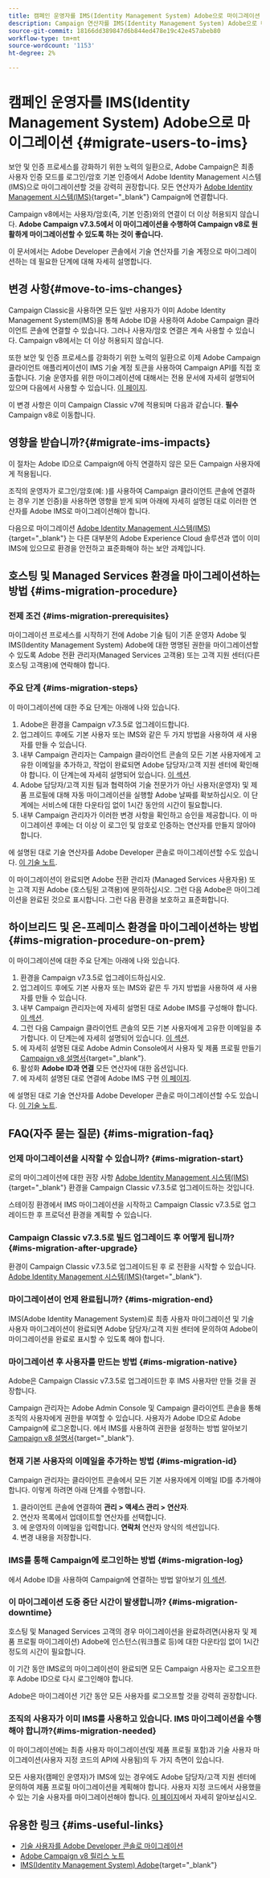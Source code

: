 ```yaml
---
title: 캠페인 운영자를 IMS(Identity Management System) Adobe으로 마이그레이션
description: Campaign 연산자를 IMS(Identity Management System) Adobe으로 마이그레이션하는 방법에 대해 알아봅니다.
source-git-commit: 18166dd389847d6b844ed478e19c42e457abeb80
workflow-type: tm+mt
source-wordcount: '1153'
ht-degree: 2%

---
```


# 캠페인 운영자를 IMS(Identity Management System) Adobe으로 마이그레이션 {#migrate-users-to-ims}

보안 및 인증 프로세스를 강화하기 위한 노력의 일환으로, Adobe Campaign은 최종 사용자 인증 모드를 로그인/암호 기본 인증에서 Adobe Identity Management 시스템(IMS)으로 마이그레이션할 것을 강력히 권장합니다. 모든 연산자가 [Adobe Identity Management 시스템(IMS)](https://helpx.adobe.com/kr/enterprise/using/identity.html){target="_blank"} Campaign에 연결합니다.

Campaign v8에서는 사용자/암호(즉, 기본 인증)와의 연결이 더 이상 허용되지 않습니다. **Adobe Campaign v7.3.5에서 이 마이그레이션을 수행하여 Campaign v8로 원활하게 마이그레이션할 수 있도록 하는 것이 좋습니다.**

이 문서에서는 Adobe Developer 콘솔에서 기술 연산자를 기술 계정으로 마이그레이션하는 데 필요한 단계에 대해 자세히 설명합니다.

## 변경 사항{#move-to-ims-changes}

Campaign Classic을 사용하면 모든 일반 사용자가 이미 Adobe Identity Management System(IMS)을 통해 Adobe ID을 사용하여 Adobe Campaign 클라이언트 콘솔에 연결할 수 있습니다. 그러나 사용자/암호 연결은 계속 사용할 수 있습니다. Campaign v8에서는 더 이상 허용되지 않습니다.

또한 보안 및 인증 프로세스를 강화하기 위한 노력의 일환으로 이제 Adobe Campaign 클라이언트 애플리케이션이 IMS 기술 계정 토큰을 사용하여 Campaign API를 직접 호출합니다. 기술 운영자를 위한 마이그레이션에 대해서는 전용 문서에 자세히 설명되어 있으며 다음에서 사용할 수 있습니다. [이 페이지](ims-migration.md).

이 변경 사항은 이미 Campaign Classic v7에 적용되며 다음과 같습니다. **필수** Campaign v8로 이동합니다.

## 영향을 받습니까?{#migrate-ims-impacts}

이 절차는 Adobe ID으로 Campaign에 아직 연결하지 않은 모든 Campaign 사용자에게 적용됩니다.

조직의 운영자가 로그인/암호(예: )를 사용하여 Campaign 클라이언트 콘솔에 연결하는 경우 기본 인증)을 사용하면 영향을 받게 되며 아래에 자세히 설명된 대로 이러한 연산자를 Adobe IMS로 마이그레이션해야 합니다.

다음으로 마이그레이션 [Adobe Identity Management 시스템(IMS)](https://helpx.adobe.com/kr/enterprise/using/identity.html){target="_blank"} 는 다른 대부분의 Adobe Experience Cloud 솔루션과 앱이 이미 IMS에 있으므로 환경을 안전하고 표준화해야 하는 보안 과제입니다.

## 호스팅 및 Managed Services 환경을 마이그레이션하는 방법 {#ims-migration-procedure}

### 전제 조건 {#ims-migration-prerequisites}

마이그레이션 프로세스를 시작하기 전에 Adobe 기술 팀이 기존 운영자 Adobe 및 IMS(Identity Management System) Adobe에 대한 명명된 권한을 마이그레이션할 수 있도록 Adobe 전환 관리자(Managed Services 고객용) 또는 고객 지원 센터(다른 호스팅 고객용)에 연락해야 합니다.

### 주요 단계 {#ims-migration-steps}

이 마이그레이션에 대한 주요 단계는 아래에 나와 있습니다.

1. Adobe은 환경을 Campaign v7.3.5로 업그레이드합니다.
1. 업그레이드 후에도 기본 사용자 또는 IMS와 같은 두 가지 방법을 사용하여 새 사용자를 만들 수 있습니다.
1. 내부 Campaign 관리자는 Campaign 클라이언트 콘솔의 모든 기본 사용자에게 고유한 이메일을 추가하고, 작업이 완료되면 Adobe 담당자/고객 지원 센터에 확인해야 합니다.  이 단계는에 자세히 설명되어 있습니다. [이 섹션](#ims-migration-id).
1. Adobe 담당자/고객 지원 팀과 협력하여 기술 전문가가 아닌 사용자(운영자) 및 제품 프로필에 대해 자동 마이그레이션을 실행할 Adobe 날짜를 확보하십시오. 이 단계에는 서비스에 대한 다운타임 없이 1시간 동안의 시간이 필요합니다.
1. 내부 Campaign 관리자가 이러한 변경 사항을 확인하고 승인을 제공합니다. 이 마이그레이션 후에는 더 이상 이 로그인 및 암호로 인증하는 연산자를 만들지 않아야 합니다.

에 설명된 대로 기술 연산자를 Adobe Developer 콘솔로 마이그레이션할 수도 있습니다. [이 기술 노트](ims-migration.md).

이 마이그레이션이 완료되면 Adobe 전환 관리자 (Managed Services 사용자용) 또는 고객 지원 Adobe (호스팅된 고객용)에 문의하십시오. 그런 다음 Adobe은 마이그레이션을 완료된 것으로 표시합니다. 그런 다음 환경을 보호하고 표준화합니다.


## 하이브리드 및 온-프레미스 환경을 마이그레이션하는 방법 {#ims-migration-procedure-on-prem}

이 마이그레이션에 대한 주요 단계는 아래에 나와 있습니다.

1. 환경을 Campaign v7.3.5로 업그레이드하십시오.
1. 업그레이드 후에도 기본 사용자 또는 IMS와 같은 두 가지 방법을 사용하여 새 사용자를 만들 수 있습니다.
1. 내부 Campaign 관리자는에 자세히 설명된 대로 Adobe IMS를 구성해야 합니다. [이 섹션](../../integrations/using/configuring-ims.md).
1. 그런 다음 Campaign 클라이언트 콘솔의 모든 기본 사용자에게 고유한 이메일을 추가합니다. 이 단계는에 자세히 설명되어 있습니다. [이 섹션](#ims-migration-id).
1. 에 자세히 설명된 대로 Adobe Admin Console에서 사용자 및 제품 프로필 만들기 [Campaign v8 설명서](https://experienceleague.adobe.com/docs/campaign/campaign-v8/admin/permissions/manage-permissions.html){target="_blank"}.
1. 활성화 **Adobe ID과 연결** 모든 연산자에 대한 옵션입니다.
1. 에 자세히 설명된 대로 연결에 Adobe IMS 구현 [이 페이지](../../integrations/using/implementing-ims.md).

에 설명된 대로 기술 연산자를 Adobe Developer 콘솔로 마이그레이션할 수도 있습니다. [이 기술 노트](ims-migration.md).


## FAQ(자주 묻는 질문) {#ims-migration-faq}

### 언제 마이그레이션을 시작할 수 있습니까? {#ims-migration-start}

로의 마이그레이션에 대한 권장 사항 [Adobe Identity Management 시스템(IMS)](https://helpx.adobe.com/kr/enterprise/using/identity.html){target="_blank"} 환경을 Campaign Classic v7.3.5로 업그레이드하는 것입니다.

스테이징 환경에서 IMS 마이그레이션을 시작하고 Campaign Classic v7.3.5로 업그레이드한 후 프로덕션 환경을 계획할 수 있습니다.

### Campaign Classic v7.3.5로 빌드 업그레이드 후 어떻게 됩니까? {#ims-migration-after-upgrade}

환경이 Campaign Classic v7.3.5로 업그레이드된 후 로 전환을 시작할 수 있습니다. [Adobe Identity Management 시스템(IMS)](https://helpx.adobe.com/kr/enterprise/using/identity.html){target="_blank"}.

### 마이그레이션이 언제 완료됩니까? {#ims-migration-end}

IMS(Adobe Identity Management System)로 최종 사용자 마이그레이션 및 기술 사용자 마이그레이션이 완료되면 Adobe 담당자/고객 지원 센터에 문의하여 Adobe이 마이그레이션을 완료로 표시할 수 있도록 해야 합니다.

### 마이그레이션 후 사용자를 만드는 방법 {#ims-migration-native}

Adobe은 Campaign Classic v7.3.5로 업그레이드한 후 IMS 사용자만 만들 것을 권장합니다.

Campaign 관리자는 Adobe Admin Console 및 Campaign 클라이언트 콘솔을 통해 조직의 사용자에게 권한을 부여할 수 있습니다. 사용자가 Adobe ID으로 Adobe Campaign에 로그온합니다. 에서 IMS를 사용하여 권한을 설정하는 방법 알아보기 [Campaign v8 설명서](https://experienceleague.adobe.com/docs/campaign/campaign-v8/admin/permissions/gs-permissions.html){target="_blank"}.

### 현재 기본 사용자의 이메일을 추가하는 방법 {#ims-migration-id}

Campaign 관리자는 클라이언트 콘솔에서 모든 기본 사용자에게 이메일 ID를 추가해야 합니다. 이렇게 하려면 아래 단계를 수행합니다.

1. 클라이언트 콘솔에 연결하여 **관리 > 액세스 관리 > 연산자**.
1. 연산자 목록에서 업데이트할 연산자를 선택합니다.
1. 에 운영자의 이메일을 입력합니다. **연락처** 연산자 양식의 섹션입니다.
1. 변경 내용을 저장합니다.

<!--You can also import a CSV file to update all your operator profiles with their email.-->


### IMS를 통해 Campaign에 로그인하는 방법 {#ims-migration-log}

에서 Adobe ID을 사용하여 Campaign에 연결하는 방법 알아보기 [이 섹션](../../integrations/using/implementing-ims.md).

### 이 마이그레이션 도중 중단 시간이 발생합니까? {#ims-migration-downtime}

호스팅 및 Managed Services 고객의 경우 마이그레이션을 완료하려면(사용자 및 제품 프로필 마이그레이션) Adobe에 인스턴스(워크플로 등)에 대한 다운타임 없이 1시간 정도의 시간이 필요합니다.

이 기간 동안 IMS로의 마이그레이션이 완료되면 모든 Campaign 사용자는 로그오프한 후 Adobe ID으로 다시 로그인해야 합니다.

Adobe은 마이그레이션 기간 동안 모든 사용자를 로그오프할 것을 강력히 권장합니다.

### 조직의 사용자가 이미 IMS를 사용하고 있습니다. IMS 마이그레이션을 수행해야 합니까?{#ims-migration-needed}

이 마이그레이션에는 최종 사용자 마이그레이션(및 제품 프로필 포함)과 기술 사용자 마이그레이션(사용자 지정 코드의 API에 사용됨)의 두 가지 측면이 있습니다.

모든 사용자(캠페인 운영자)가 IMS에 있는 경우에도 Adobe 담당자/고객 지원 센터에 문의하여 제품 프로필 마이그레이션을 계획해야 합니다. 사용자 지정 코드에서 사용했을 수 있는 기술 사용자를 마이그레이션해야 합니다. [이 페이지](ims-migration.md)에서 자세히 알아보십시오.

## 유용한 링크 {#ims-useful-links}

* [기술 사용자를 Adobe Developer 콘솔로 마이그레이션](ims-migration.md)
* [Adobe Campaign v8 릴리스 노트](../../rn/using/latest-release.md)
* [IMS(Identity Management System) Adobe](https://helpx.adobe.com/kr/enterprise/using/identity.html){target="_blank"}
